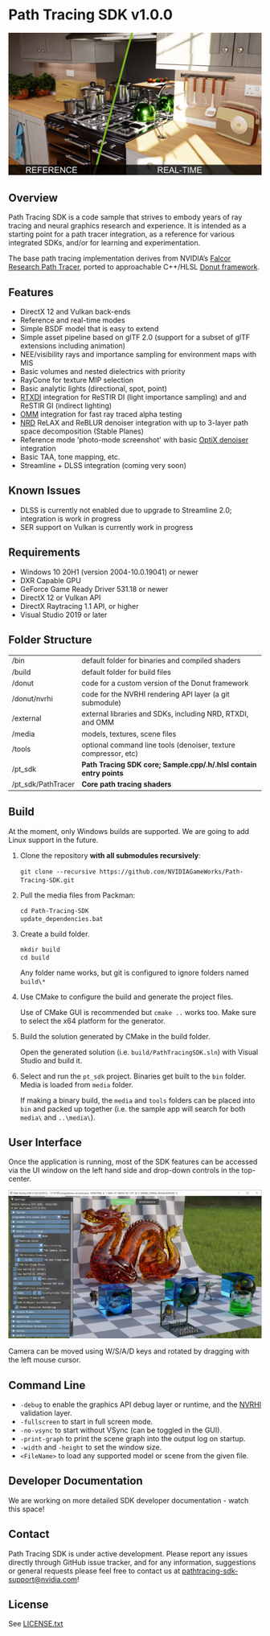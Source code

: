 # Path Tracing SDK v1.0.0

![Title](./images/r-title.png)

## Overview

Path Tracing SDK is a code sample that strives to embody years of ray tracing and neural graphics research and experience. It is intended as a starting point for a path tracer integration, as a reference for various integrated SDKs, and/or for learning and experimentation.

The base path tracing implementation derives from NVIDIA’s [Falcor Research Path Tracer](https://github.com/NVIDIAGameWorks/Falcor), ported to approachable C++/HLSL [Donut framework](https://github.com/NVIDIAGameWorks/donut).

## Features

* DirectX 12 and Vulkan back-ends
* Reference and real-time modes
* Simple BSDF model that is easy to extend
* Simple asset pipeline based on glTF 2.0 (support for a subset of glTF extensions including animation)
* NEE/visibility rays and importance sampling for environment maps with MIS
* Basic volumes and nested dielectrics with priority
* RayCone for texture MIP selection
* Basic analytic lights (directional, spot, point)
* [RTXDI](https://github.com/NVIDIAGameWorks/RTXDI) integration for ReSTIR DI (light importance sampling) and and ReSTIR GI (indirect lighting)
* [OMM](https://github.com/NVIDIAGameWorks/Opacity-MicroMap-SDK) integration for fast ray traced alpha testing
* [NRD](https://github.com/NVIDIAGameWorks/RayTracingDenoiser) ReLAX and ReBLUR denoiser integration with up to 3-layer path space decomposition (Stable Planes)
* Reference mode 'photo-mode screenshot' with basic [OptiX denoiser](https://developer.nvidia.com/optix-denoiser) integration
* Basic TAA, tone mapping, etc.
* Streamline + DLSS integration (coming very soon)

## Known Issues

* DLSS is currently not enabled due to upgrade to Streamline 2.0; integration is work in progress
* SER support on Vulkan is currently work in progress

## Requirements

- Windows 10 20H1 (version 2004-10.0.19041) or newer
- DXR Capable GPU
- GeForce Game Ready Driver 531.18 or newer
- DirectX 12 or Vulkan API
- DirectX Raytracing 1.1 API, or higher
- Visual Studio 2019 or later

## Folder Structure

|						| |  
| -						| - |
| /bin					| default folder for binaries and compiled shaders
| /build				| default folder for build files
| /donut				| code for a custom version of the Donut framework  
| /donut/nvrhi    | code for the NVRHI rendering API layer (a git submodule)
| /external			| external libraries and SDKs, including NRD, RTXDI, and OMM
| /media				| models, textures, scene files  
| /tools				| optional command line tools (denoiser, texture compressor, etc)
| /pt_sdk				| **Path Tracing SDK core; Sample.cpp/.h/.hlsl contain entry points**
| /pt_sdk/PathTracer	| **Core path tracing shaders**


## Build

At the moment, only Windows builds are supported. We are going to add Linux support in the future.

1. Clone the repository **with all submodules recursively**:
   
   `git clone --recursive https://github.com/NVIDIAGameWorks/Path-Tracing-SDK.git`

2. Pull the media files from Packman:
   
   ```
   cd Path-Tracing-SDK
   update_dependencies.bat
   ```
   
3. Create a build folder.

   ```
   mkdir build
   cd build
   ```

   Any folder name works, but git is configured to ignore folders named `build\*`

4. Use CMake to configure the build and generate the project files.
   
   Use of CMake GUI is recommended but `cmake ..` works too. Make sure to select the x64 platform for the generator. 

5. Build the solution generated by CMake in the build folder.

   Open the generated solution (i.e. `build/PathTracingSDK.sln`) with Visual Studio and build it.

6. Select and run the `pt_sdk` project. Binaries get built to the `bin` folder. Media is loaded from `media` folder.

   If making a binary build, the `media` and `tools` folders can be placed into `bin` and packed up together (i.e. the sample app will search for both `media\` and `..\media\`).

## User Interface

Once the application is running, most of the SDK features can be accessed via the UI window on the left hand side and drop-down controls in the top-center. 

![UI](./images/r-ui.png)

Camera can be moved using W/S/A/D keys and rotated by dragging with the left mouse cursor.

## Command Line

- `-debug` to enable the graphics API debug layer or runtime, and the [NVRHI](https://github.com/NVIDIAGameWorks/nvrhi) validation layer.
- `-fullscreen` to start in full screen mode.
- `-no-vsync` to start without VSync (can be toggled in the GUI).
- `-print-graph` to print the scene graph into the output log on startup.
- `-width` and `-height` to set the window size.
- `<FileName>` to load any supported model or scene from the given file.

## Developer Documentation

We are working on more detailed SDK developer documentation - watch this space!

## Contact

Path Tracing SDK is under active development. Please report any issues directly through GitHub issue tracker, and for any information, suggestions or general requests please feel free to contact us at pathtracing-sdk-support@nvidia.com!

## License

See [LICENSE.txt](LICENSE.txt)
